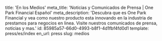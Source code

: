 title: 'En los Medios'
meta_title: 'Noticias y Comunicados de Prensa | One Park Financial Español'
meta_description: 'Descubra que es One Park Financial y vea como nuestro producto esta innovando en la industria de prestamos para negocios en linea. Visite nuestros comunicados de prensa, noticias y mas.'
id: 85985a57-66d0-4993-b8f1-4d1fbf4fd0d1
template: press/es/index
en_url: press
slug: medios

